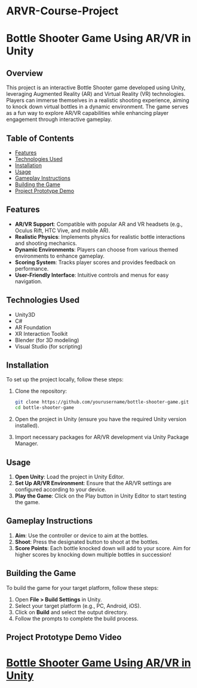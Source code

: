 # ARVR-Course-Project
# Bottle Shooter Game Using AR/VR in Unity

## Overview

This project is an interactive Bottle Shooter game developed using Unity, leveraging Augmented Reality (AR) and Virtual Reality (VR) technologies. Players can immerse themselves in a realistic shooting experience, aiming to knock down virtual bottles in a dynamic environment. The game serves as a fun way to explore AR/VR capabilities while enhancing player engagement through interactive gameplay.

## Table of Contents

- [Features](#features)
- [Technologies Used](#technologies-used)
- [Installation](#installation)
- [Usage](#usage)
- [Gameplay Instructions](#gameplay-instructions)
- [Building the Game](#building-the-game)
- [Project Prototype Demo](https://drive.google.com/file/d/1a4kF-TVmf7H2fE8CFw5U_arjIb3F3MEl/view?usp=drive_link)

## Features

- **AR/VR Support**: Compatible with popular AR and VR headsets (e.g., Oculus Rift, HTC Vive, and mobile AR).
- **Realistic Physics**: Implements physics for realistic bottle interactions and shooting mechanics.
- **Dynamic Environments**: Players can choose from various themed environments to enhance gameplay.
- **Scoring System**: Tracks player scores and provides feedback on performance.
- **User-Friendly Interface**: Intuitive controls and menus for easy navigation.

## Technologies Used

- Unity3D
- C#
- AR Foundation
- XR Interaction Toolkit
- Blender (for 3D modeling)
- Visual Studio (for scripting)

## Installation

To set up the project locally, follow these steps:

1. Clone the repository:

   ```bash
   git clone https://github.com/yourusername/bottle-shooter-game.git
   cd bottle-shooter-game
   ```

2. Open the project in Unity (ensure you have the required Unity version installed).
3. Import necessary packages for AR/VR development via Unity Package Manager.

## Usage

1. **Open Unity**: Load the project in Unity Editor.
2. **Set Up AR/VR Environment**: Ensure that the AR/VR settings are configured according to your device.
3. **Play the Game**: Click on the Play button in Unity Editor to start testing the game.

## Gameplay Instructions

1. **Aim**: Use the controller or device to aim at the bottles.
2. **Shoot**: Press the designated button to shoot at the bottles.
3. **Score Points**: Each bottle knocked down will add to your score. Aim for higher scores by knocking down multiple bottles in succession!

## Building the Game

To build the game for your target platform, follow these steps:

1. Open **File > Build Settings** in Unity.
2. Select your target platform (e.g., PC, Android, iOS).
3. Click on **Build** and select the output directory.
4. Follow the prompts to complete the build process.

## Project Prototype Demo Video

# [Bottle Shooter Game Using AR/VR in Unity](https://drive.google.com/file/d/1a4kF-TVmf7H2fE8CFw5U_arjIb3F3MEl/view?usp=drive_link)
